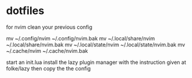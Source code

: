 # dotfiles
for nvim clean your previous config

mv ~/.config/nvim ~/.config/nvim.bak
mv ~/.local/share/nvim ~/.local/share/nvim.bak
mv ~/.local/state/nvim ~/.local/state/nvim.bak
mv ~/.cache/nvim ~/.cache/nvim.bak

start an init.lua install the lazy plugin manager with the instruction given at folke/lazy then copy the the config
